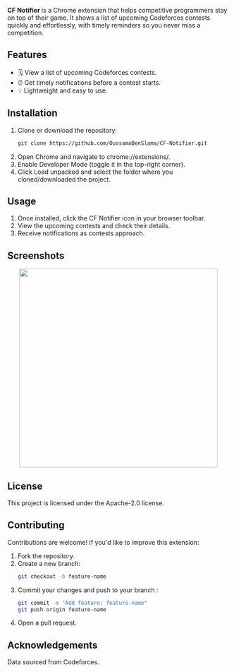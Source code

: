**CF Notifier** is a Chrome extension that helps competitive programmers stay on top of their game. It shows a list of upcoming Codeforces contests quickly and effortlessly, with timely reminders so you never miss a competition.

## Features
- 🗓️ View a list of upcoming Codeforces contests.
- ⏰ Get timely notifications before a contest starts.
- 💡 Lightweight and easy to use.

## Installation
1. Clone or download the repository:
   ```bash
   git clone https://github.com/OussamaBenSlama/CF-Notifier.git
2. Open Chrome and navigate to chrome://extensions/.
3. Enable Developer Mode (toggle it in the top-right corner).
4. Click Load unpacked and select the folder where you cloned/downloaded the project.

## Usage
1. Once installed, click the CF Notifier icon in your browser toolbar.
2. View the upcoming contests and check their details.
3. Receive notifications as contests approach.

## Screenshots
<p align="center">
    <img src="./public/screenshot.png" width="450">
</p>

## License
This project is licensed under the Apache-2.0 license.

## Contributing
Contributions are welcome! If you'd like to improve this extension:
1. Fork the repository.
2. Create a new branch:
   ```bash
   git checkout -b feature-name
3. Commit your changes and push to your branch :
   ```bash
   git commit -m "Add feature: feature-name"
   git push origin feature-name
4. Open a pull request.

## Acknowledgements
Data sourced from Codeforces.


